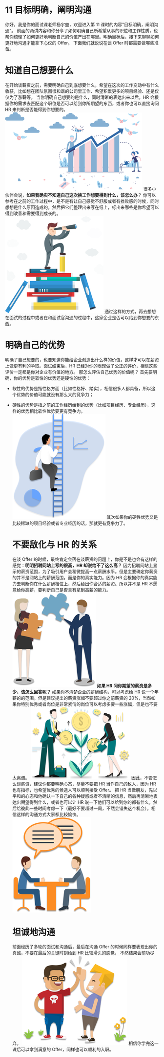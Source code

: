 # 11 目标明确，阐明沟通

你好，我是你的面试课老师杨宇堃，欢迎进入第 11
课时的内容"目标明确，阐明沟通"。
前面的两讲内容和你分享了如何明确自己所希望从事的职位和工作性质，也帮你梳理了如何更好地判断自己的价值产出在哪里。明确目标后，接下来聊聊如何更好地沟通才能拿下心仪的
Offer。 下面我们就说说在谈 Offer 时都需要做哪些准备。

# 知道自己想要什么

在开始谈薪资之前，需要明确自己到底想要什么，希望在这次的工作变动中有什么收获，比如想在团队氛围很和谐的公司里工作、希望积累更多的项目经验、还是仅仅为了涨薪等。
当你明确自己想要的是什么，同时清晰的表达出来以后，HR
会根据你的需求去匹配这个职位是否可以给到你所期望的东西，或者你也可以直接询问
HR 来判断是否能得到你想要的。
![img](assets/Cgq2xl4Jk7uAU2QlAAB8BU7HoSQ711.png)
很多小伙伴会说，**如果我确实不知道自己这次换工作想要得到什么，该怎么办**？
你可以参考在之前的工作过程中，是不是有让自己感觉不舒服或者有挫败感的时候，同时想想是什么原因造成的，然后把它们整理出来写在纸上，标出来哪些是你希望可以得到改善和需要得到成长的。
![img](assets/Cgq2xl4Jk-SAEbE0AABxDK6ssrM497.png)
通过这样的方式，再去想想在面试的过程中或者在和面试官沟通的过程中，这家企业是否可以给到你想要的东西。

# 明确自己的优势

明确了自己想要的，也要知道你能给企业创造出什么样的价值，这样才可以在薪资上做更有利的争取。面试结束后，HR
已经对你的表现做了公正的评价，相信这些评价一定都是你对企业有价值的地方。
那怎么评估自己优势的价值呢？
首先要明确，你的优势是软性的优势还是硬性的优势：

-   软性的优势是指性格方面（比如性格好、踏实），相信很多人都具备，所以这个优势的价值可能就没有那么大的竞争力；

-   硬性的优势是指之前的工作经历给到的优势（比如项目经历、专业经历），这样的优势相比软性优势要更有竞争力。
    ![img](assets/CgpOIF4JlAaAZ6SkAACqPoNK3Po341.png)
    其次如果你的硬性优势又是比较稀缺的项目经验或者专业经历的话，那就更有竞争力了。

    # 不要敌化与 HR 的关系

    在谈 Offer
    的时候，最终肯定会落在谈薪资的问题上，你是不是也会有这样的感觉：**明明招聘网站上写的很高，HR
    却说给不了这么高？**
    因为招聘网站上显示的薪资范围，为了吸引用户会稍微提高一点薪酬水平。但是主要确定你薪资的并不是网站上的薪酬范围，而是你的真实能力。因为
    HR
    会根据你的真实能力去判断你在什么薪酬档位上，然后给出你合适的薪资。所以并不是
    HR 不愿意给你高薪，要判断自己是否具有拿到高薪的能力。
    ![img](assets/Cgq2xl4JlCyATQbvAACE3csz3FY795.png) **如果 HR
    问你期望的薪资是多少，该怎么回答呢？**
    如果你不清楚企业的薪酬结构，可以考虑给 HR
    说一个年薪的的范围。但是建议提出的薪资涨幅不要超过你之前薪资的
    20%，当然如果你特别优秀或者岗位是非常紧俏的岗位可以考虑多要一些涨幅，但是也不要太离谱。
    ![img](assets/Cgq2xl4JlFCAEERrAADt2PWLBLw708.png)
    因此，不管怎么谈薪资，建议你都要明确心态，尽量不要把 HR
    当作自己的敌人，因为 HR 也有指标，也希望优秀的候选人可以顺利接受
    Offer。 把 HR
    当做朋友，先以平和的心态和他确认一下自己的各种疑惑或者不清晰的信息，然后再清晰地表达出期望得到什么，或者也可以让
    HR
    说一下他们可以给到你的都有什么，然后给彼此一些时间考虑一下（最好不要超过一周，不然会错失这个机会），相信这样的沟通方式大家都比较愉快。
    ![img](assets/Cgq2xl4JlHeAPgCFAAB8kD0NvIc318.png)

    # 坦诚地沟通

    前面经历了多轮的面试和沟通后，最后在沟通 Offer
    的时候同样要表现出你的真诚，不要在最后的关键时刻给到 HR
    比较滑头的感觉， 不然结果会前功尽弃。
    ![img](assets/Cgq2xl4JlJSAMm5AAADJ2Ewq6uA695.png)
    相信你学完这一课后可以拿到满意的 Offer，同样也可以顺利的入职。
